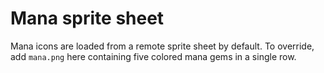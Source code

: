 # Mana sprite sheet
Mana icons are loaded from a remote sprite sheet by default.
To override, add `mana.png` here containing five colored mana gems in a single row.
